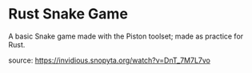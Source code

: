 # Rust Snake Game
 A basic Snake game made with the Piston toolset; made as practice for Rust.

source: https://invidious.snopyta.org/watch?v=DnT_7M7L7vo
